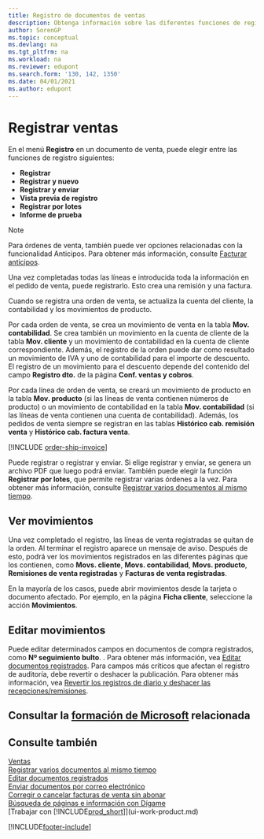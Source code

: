 ```yaml
---
title: Registro de documentos de ventas
description: Obtenga información sobre las diferentes funciones de registro para registrar documentos de ventas y cómo puede actualizar los documentos registrados.
author: SorenGP
ms.topic: conceptual
ms.devlang: na
ms.tgt_pltfrm: na
ms.workload: na
ms.reviewer: edupont
ms.search.form: '130, 142, 1350'
ms.date: 04/01/2021
ms.author: edupont
---
```

# <a name="posting-sales"></a><a name="posting-sales"></a>Registrar ventas

En el menú **Registro** en un documento de venta, puede elegir entre las funciones de registro siguientes:

* **Registrar**
* **Registrar y nuevo**
* **Registrar y enviar**
* **Vista previa de registro**
* **Registrar por lotes**
* **Informe de prueba**

> [!NOTE]
> Para órdenes de venta, también puede ver opciones relacionadas con la funcionalidad Anticipos. Para obtener más información, consulte [Facturar anticipos](finance-invoice-prepayments.md).

Una vez completadas todas las líneas e introducida toda la información en el pedido de venta, puede registrarlo. Esto crea una remisión y una factura.

Cuando se registra una orden de venta, se actualiza la cuenta del cliente, la contabilidad y los movimientos de producto.

Por cada orden de venta, se crea un movimiento de venta en la tabla **Mov. contabilidad**. Se crea también un movimiento en la cuenta de cliente de la tabla **Mov. cliente** y un movimiento de contabilidad en la cuenta de cliente correspondiente. Además, el registro de la orden puede dar como resultado un movimiento de IVA y uno de contabilidad para el importe de descuento. El registro de un movimiento para el descuento depende del contenido del campo **Registro dto.** de la página **Conf. ventas y cobros**.

Por cada línea de orden de venta, se creará un movimiento de producto en la tabla **Mov. producto** (si las líneas de venta contienen números de producto) o un movimiento de contabilidad en la tabla **Mov. contabilidad** (si las líneas de venta contienen una cuenta de contabilidad). Además, los pedidos de venta siempre se registran en las tablas **Histórico cab. remisión venta** y **Histórico cab. factura venta**.

[!INCLUDE [order-ship-invoice](includes/order-ship-invoice.md)]

Puede registrar o registrar y enviar. Si elige registrar y enviar, se genera un archivo PDF que luego podrá enviar. También puede elegir la función **Registrar por lotes**, que permite registrar varias órdenes a la vez. Para obtener más información, consulte [Registrar varios documentos al mismo tiempo](ui-batch-posting.md).

## <a name="viewing-ledger-entries"></a><a name="viewing-ledger-entries"></a>Ver movimientos

Una vez completado el registro, las líneas de venta registradas se quitan de la orden. Al terminar el registro aparece un mensaje de aviso. Después de esto, podrá ver los movimientos registrados en las diferentes páginas que los contienen, como **Movs. cliente**, **Movs. contabilidad**, **Movs. producto**, **Remisiones de venta registradas** y **Facturas de venta registradas**.  

En la mayoría de los casos, puede abrir movimientos desde la tarjeta o documento afectado. Por ejemplo, en la página **Ficha cliente**, seleccione la acción **Movimientos**.

## <a name="editing-ledger-entries"></a><a name="editing-ledger-entries"></a>Editar movimientos

Puede editar determinados campos en documentos de compra registrados, como **Nº seguimiento bulto**. . Para obtener más información, vea [Editar documentos registrados](across-edit-posted-document.md). Para campos más críticos que afectan el registro de auditoría, debe revertir o deshacer la publicación. Para obtener más información, vea [Revertir los registros de diario y deshacer las recepciones/remisiones](finance-how-reverse-journal-posting.md).

## <a name="see-related-microsoft-training"></a><a name="see-related-microsoft-training"></a>Consultar la [formación de Microsoft](/training/modules/ship-invoice-items-dynamics-365-business-central/index) relacionada

## <a name="see-also"></a><a name="see-also"></a>Consulte también

[Ventas](sales-manage-sales.md)  
[Registrar varios documentos al mismo tiempo](ui-batch-posting.md)  
[Editar documentos registrados](across-edit-posted-document.md)  
[Enviar documentos por correo electrónico](ui-how-send-documents-email.md)  
[Corregir o cancelar facturas de venta sin abonar](sales-how-correct-cancel-sales-invoice.md)  
[Búsqueda de páginas e información con Dígame](ui-search.md)  
[Trabajar con [!INCLUDE[prod_short](includes/prod_short.md)]](ui-work-product.md)

[!INCLUDE[footer-include](includes/footer-banner.md)]  
